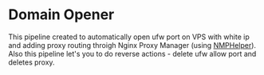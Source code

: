 # Domain Opener
This pipeline created to automatically open ufw port on VPS with white ip and adding proxy routing throigh Nginx Proxy Manager (using [NMPHelper](https://github.com/BungaaFACE/NginxProxyManagerHelper)). Also this pipeline let's you to do reverse actions - delete ufw allow port and deletes proxy.